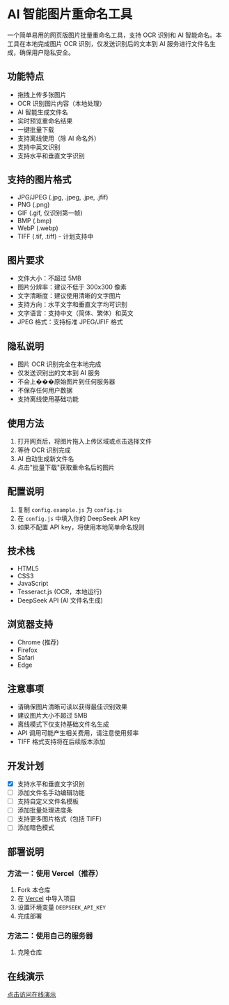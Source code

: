 # AI 智能图片重命名工具

一个简单易用的网页版图片批量重命名工具，支持 OCR 识别和 AI 智能命名。本工具在本地完成图片 OCR 识别，仅发送识别后的文本到 AI 服务进行文件名生成，确保用户隐私安全。

## 功能特点
- 拖拽上传多张图片
- OCR 识别图片内容（本地处理）
- AI 智能生成文件名
- 实时预览重命名结果
- 一键批量下载
- 支持离线使用（除 AI 命名外）
- 支持中英文识别
- 支持水平和垂直文字识别

## 支持的图片格式
- JPG/JPEG (.jpg, .jpeg, .jpe, .jfif)
- PNG (.png)
- GIF (.gif, 仅识别第一帧)
- BMP (.bmp)
- WebP (.webp)
- TIFF (.tif, .tiff) - 计划支持中

## 图片要求
- 文件大小：不超过 5MB
- 图片分辨率：建议不低于 300x300 像素
- 文字清晰度：建议使用清晰的文字图片
- 支持方向：水平文字和垂直文字均可识别
- 文字语言：支持中文（简体、繁体）和英文
- JPEG 格式：支持标准 JPEG/JFIF 格式

## 隐私说明
- 图片 OCR 识别完全在本地完成
- 仅发送识别出的文本到 AI 服务
- 不会上���原始图片到任何服务器
- 不保存任何用户数据
- 支持离线使用基础功能

## 使用方法
1. 打开网页后，将图片拖入上传区域或点击选择文件
2. 等待 OCR 识别完成
3. AI 自动生成新文件名
4. 点击"批量下载"获取重命名后的图片

## 配置说明
1. 复制 `config.example.js` 为 `config.js`
2. 在 `config.js` 中填入你的 DeepSeek API key
3. 如果不配置 API key，将使用本地简单命名规则

## 技术栈
- HTML5
- CSS3
- JavaScript
- Tesseract.js (OCR，本地运行)
- DeepSeek API (AI 文件名生成)

## 浏览器支持
- Chrome (推荐)
- Firefox
- Safari
- Edge

## 注意事项
- 请确保图片清晰可读以获得最佳识别效果
- 建议图片大小不超过 5MB
- 离线模式下仅支持基础文件名生成
- API 调用可能产生相关费用，请注意使用频率
- TIFF 格式支持将在后续版本添加

## 开发计划
- [x] 支持水平和垂直文字识别
- [ ] 添加文件名手动编辑功能
- [ ] 支持自定义文件名模板
- [ ] 添加批量处理进度条
- [ ] 支持更多图片格式（包括 TIFF）
- [ ] 添加暗色模式

## 部署说明

### 方法一：使用 Vercel（推荐）
1. Fork 本仓库
2. 在 [Vercel](https://vercel.com) 中导入项目
3. 设置环境变量 `DEEPSEEK_API_KEY`
4. 完成部署

### 方法二：使用自己的服务器
1. 克隆仓库

## 在线演示
[点击访问在线演示](https://fbzyf.github.io/image-renamer/)